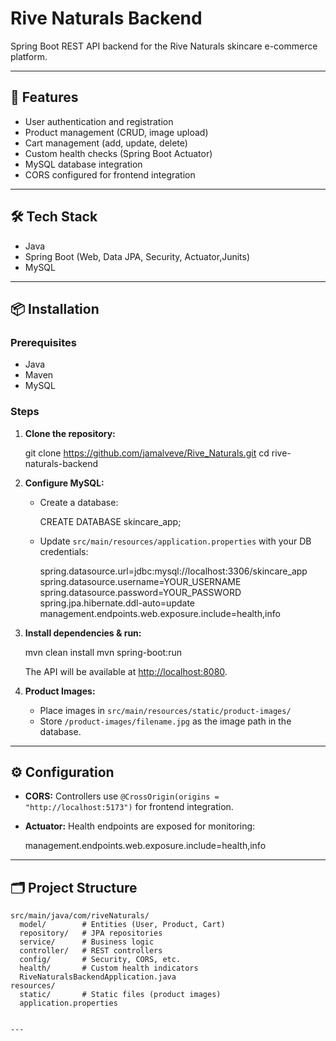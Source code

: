 
# Rive Naturals Backend

Spring Boot REST API backend for the Rive Naturals skincare e-commerce platform.

---

## 🚀 Features

- User authentication and registration
- Product management (CRUD, image upload)
- Cart management (add, update, delete)
- Custom health checks (Spring Boot Actuator)
- MySQL database integration
- CORS configured for frontend integration

---

## 🛠️ Tech Stack

- Java 
- Spring Boot (Web, Data JPA, Security, Actuator,Junits)
- MySQL

---

## 📦 Installation

### Prerequisites

- Java 
- Maven
- MySQL

### Steps

1. **Clone the repository:**
   
   git clone https://github.com/jamalveve/Rive_Naturals.git
   cd rive-naturals-backend
  

2. **Configure MySQL:**
   - Create a database:
     
     CREATE DATABASE skincare_app;
    
   - Update `src/main/resources/application.properties` with your DB credentials:
    
     spring.datasource.url=jdbc:mysql://localhost:3306/skincare_app
     spring.datasource.username=YOUR_USERNAME
     spring.datasource.password=YOUR_PASSWORD
     spring.jpa.hibernate.ddl-auto=update
     management.endpoints.web.exposure.include=health,info


3. **Install dependencies & run:**
   
   mvn clean install
   mvn spring-boot:run

   The API will be available at [http://localhost:8080](http://localhost:8080).

4. **Product Images:**
   - Place images in `src/main/resources/static/product-images/`
   - Store `/product-images/filename.jpg` as the image path in the database.

---

## ⚙️ Configuration

- **CORS:** Controllers use `@CrossOrigin(origins = "http://localhost:5173")` for frontend integration.
- **Actuator:** Health endpoints are exposed for monitoring:

  management.endpoints.web.exposure.include=health,info
 

---

## 🗂️ Project Structure

```
src/main/java/com/riveNaturals/
  model/        # Entities (User, Product, Cart)
  repository/   # JPA repositories
  service/      # Business logic
  controller/   # REST controllers
  config/       # Security, CORS, etc.
  health/       # Custom health indicators
  RiveNaturalsBackendApplication.java
resources/
  static/       # Static files (product images)
  application.properties


---



